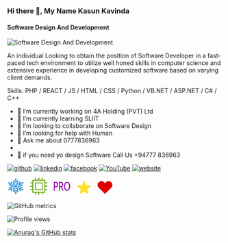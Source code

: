 ### Hi there 👋, My Name Kasun Kavinda
#### Software Design And Development
![Software Design And Development](https://scontent.fcmb2-1.fna.fbcdn.net/v/t1.6435-0/c0.7.526.275a/p526x296/178735687_110974377809608_6173243092241781250_n.jpg?_nc_cat=102&ccb=1-3&_nc_sid=e3f864&_nc_ohc=H6uqgnR2CiYAX9H4RDb&_nc_ht=scontent.fcmb2-1.fna&tp=27&oh=54e4dc00b2dfb8cc2918aa326f768538&oe=60CAF1FE)

An individual Looking to obtain the position of Software Developer in a fast-paced tech
environment to utilize well honed skills in computer science and extensive experience in
developing customized software based on varying client demands.

Skills: PHP / REACT / JS / HTML / CSS / Python / VB.NET / ASP.NET / C# / C++

- 🔭 I’m currently working on 4A Holding (PVT) Ltd
- 🌱 I’m currently learning SLIIT 
- 👯 I’m looking to collaborate on Software Design 
- 🤔 I’m looking for help with Human 
- 💬 Ask me about 0777836963 
- 
- 🤔 if you need yo design Software Call Us +94777 836963 

[<img src='https://cdn.jsdelivr.net/npm/simple-icons@3.0.1/icons/github.svg' alt='github' height='40'>](https://github.com/https://github.com/kasunkavinda480)  [<img src='https://cdn.jsdelivr.net/npm/simple-icons@3.0.1/icons/linkedin.svg' alt='linkedin' height='40'>](https://www.linkedin.com/in/https://www.linkedin.com/in/kasun-kavinda-076928145//)  [<img src='https://cdn.jsdelivr.net/npm/simple-icons@3.0.1/icons/facebook.svg' alt='facebook' height='40'>](https://www.facebook.com/https://www.facebook.com/kasun.kavindaz/)  [<img src='https://cdn.jsdelivr.net/npm/simple-icons@3.0.1/icons/youtube.svg' alt='YouTube' height='40'>](https://www.youtube.com/channel/https://www.youtube.com/channel/UCxN-H8cBcNimlKYPDXgU6FQ)  [<img src='https://cdn.jsdelivr.net/npm/simple-icons@3.0.1/icons/icloud.svg' alt='website' height='40'>](https://mypower.lk/)  

<a href='https://archiveprogram.github.com/'><img src='https://raw.githubusercontent.com/acervenky/animated-github-badges/master/assets/acbadge.gif' width='40' height='40'></a> <a href='https://docs.github.com/en/developers'><img src='https://raw.githubusercontent.com/acervenky/animated-github-badges/master/assets/devbadge.gif' width='40' height='40'></a> <a href='https://github.com/pricing'><img src='https://raw.githubusercontent.com/acervenky/animated-github-badges/master/assets/pro.gif' width='40' height='40'></a> <a href='https://stars.github.com/'><img src='https://raw.githubusercontent.com/acervenky/animated-github-badges/master/assets/starbadge.gif' width='35' height='35'></a> <a href='https://docs.github.com/en/github/supporting-the-open-source-community-with-github-sponsors'><img src='https://raw.githubusercontent.com/acervenky/animated-github-badges/master/assets/sponsorbadge.gif' width='35' height='35'></a> 

![GitHub metrics](https://metrics.lecoq.io/https://github.com/kasunkavinda480)  

![Profile views](https://gpvc.arturio.dev/https://github.com/kasunkavinda480)  


[![Anurag's GitHub stats](https://github-readme-stats.vercel.app/api?username=kasunkavinda480)](https://github.com/anuraghazra/github-readme-stats)

